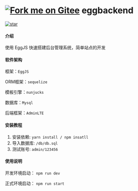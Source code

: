# [![Fork me on Gitee](https://gitee.com/appers/eggbackend/widgets/widget_5.svg)](https://gitee.com/appers/eggbackend) eggbackend

[![star](https://gitee.com/appers/eggbackend/badge/star.svg?theme=white)](https://gitee.com/appers/eggbackend/stargazers)

#### 介绍
使用 EggJS 快速搭建后台管理系统，简单站点的开发

#### 软件架构

框架：``EggJS``

ORM框架：``sequelize``

模板引擎：``nunjucks``

数据库：``Mysql``

后端框架：``AdminLTE``

#### 安装教程

1.  安装依赖: ```yarn install / npm insatll```
2.  导入数据库: ```/db/db.sql```
3. 测试账号: ```admin/123456```

#### 使用说明

开发环境启动： ```npm run dev```

正式环境启动： ```npm run start```


